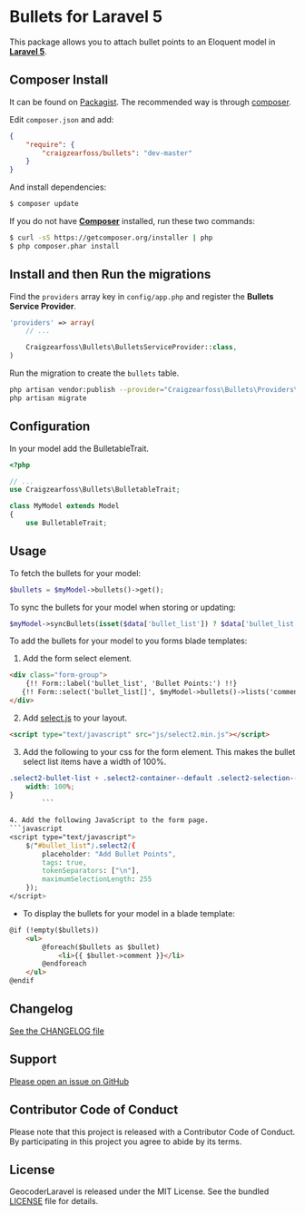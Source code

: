 Bullets for Laravel 5
=====================

This package allows you to attach bullet points to an Eloquent model in [**Laravel 5**](http://laravel.com/).


Composer Install
----------------

It can be found on [Packagist](https://packagist.org/packages/craigzeaross/bullets).
The recommended way is through [composer](http://getcomposer.org).

Edit `composer.json` and add:

```json
{
    "require": {
        "craigzearfoss/bullets": "dev-master"
    }
}
```

And install dependencies:
```bash
$ composer update
```

If you do not have [**Composer**](https://getcomposer.org) installed, run these two commands:

```bash
$ curl -sS https://getcomposer.org/installer | php
$ php composer.phar install
```


Install and then Run the migrations
-----------------------------------

Find the `providers` array key in `config/app.php` and register the **Bullets Service Provider**.

```php
'providers' => array(
    // ...

    Craigzearfoss\Bullets\BulletsServiceProvider::class,
)
```

Run the migration to create the `bullets` table.
```bash
php artisan vendor:publish --provider="Craigzearfoss\Bullets\Providers\BulletsServiceProvider"
php artisan migrate
```


Configuration
-------------

In your model add the BulletableTrait.

```php
<?php

// ...
use Craigzearfoss\Bullets\BulletableTrait;

class MyModel extends Model
{
    use BulletableTrait;
```


Usage
-----

To fetch the bullets for your model:
```php
$bullets = $myModel->bullets()->get();
```

To sync the bullets for your model when storing or updating:
```php
$myModel->syncBullets(isset($data['bullet_list']) ? $data['bullet_list'] : []);
```

To add the bullets for your model to you forms blade templates:

1. Add the form select element.
```html
<div class="form-group">
    {!! Form::label('bullet_list', 'Bullet Points:') !!}
   {!! Form::select('bullet_list[]', $myModel->bullets()->lists('comment', 'comment')->toArray(), array_keys($myModel->bullets()->lists('comment', 'comment')->toArray()), ['id' => 'bullet_list', 'class' => 'form-control select2-bullet-list', 'multiple']) !!}
</div>
```
       
2. Add [select.js](https://select2.github.io/) to your layout.
```html
<script type="text/javascript" src="js/select2.min.js"></script>
```
        
3. Add the following to your css for the form element. This makes the bullet select list items have a width of 100%.
```css
.select2-bullet-list + .select2-container--default .select2-selection--multiple .select2-selection__choice {
    width: 100%;
}
        ```
    
4. Add the following JavaScript to the form page.
```javascript
<script type="text/javascript">
    $("#bullet_list").select2({
        placeholder: "Add Bullet Points",
        tags: true,
        tokenSeparators: ["\n"],
        maximumSelectionLength: 255
    });
</script>
```

* To display the bullets for your model in a blade template:
```html
@if (!empty($bullets))
    <ul>
        @foreach($bullets as $bullet)
            <li>{{ $bullet->comment }}</li>
        @endforeach
    </ul>
@endif
```


Changelog
---------

[See the CHANGELOG file](https://github.com/craigzearfoss/bullets/blob/master/CHANGELOG.md)


Support
-------

[Please open an issue on GitHub](https://github.com/craigzearfoss/bullets/issues)


Contributor Code of Conduct
---------------------------

Please note that this project is released with a Contributor Code of Conduct.
By participating in this project you agree to abide by its terms.


License
-------

GeocoderLaravel is released under the MIT License. See the bundled
[LICENSE](https://github.com/craigzearfoss/bullets/blob/master/LICENSE)
file for details.